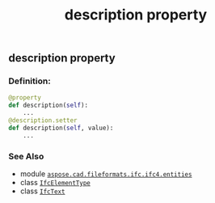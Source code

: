 ﻿---
title: description property
second_title: Aspose.CAD for Python via .NET API References
description: 
type: docs
weight: 50
url: /python-net/aspose.cad.fileformats.ifc.ifc4.entities/ifcelementtype/description/
is_root: false
---

## description property

### Definition:
```python
@property
def description(self):
    ...
@description.setter
def description(self, value):
    ...
```

### See Also
* module [`aspose.cad.fileformats.ifc.ifc4.entities`](../../)
* class [`IfcElementType`](/cad/python-net/aspose.cad.fileformats.ifc.ifc4.entities/ifcelementtype)
* class [`IfcText`](/cad/python-net/aspose.cad.fileformats.ifc.ifc4.types/ifctext)
